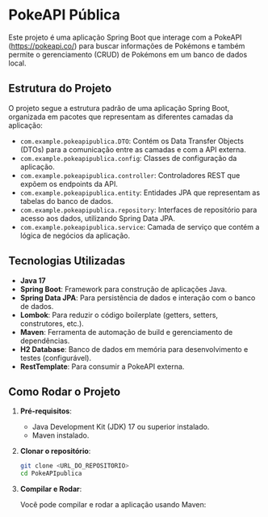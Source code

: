 # PokeAPI Pública

Este projeto é uma aplicação Spring Boot que interage com a PokeAPI (https://pokeapi.co/) para buscar informações de Pokémons e também permite o gerenciamento (CRUD) de Pokémons em um banco de dados local.

## Estrutura do Projeto

O projeto segue a estrutura padrão de uma aplicação Spring Boot, organizada em pacotes que representam as diferentes camadas da aplicação:

- `com.example.pokeapipublica.DTO`: Contém os Data Transfer Objects (DTOs) para a comunicação entre as camadas e com a API externa.
- `com.example.pokeapipublica.config`: Classes de configuração da aplicação.
- `com.example.pokeapipublica.controller`: Controladores REST que expõem os endpoints da API.
- `com.example.pokeapipublica.entity`: Entidades JPA que representam as tabelas do banco de dados.
- `com.example.pokeapipublica.repository`: Interfaces de repositório para acesso aos dados, utilizando Spring Data JPA.
- `com.example.pokeapipublica.service`: Camada de serviço que contém a lógica de negócios da aplicação.

## Tecnologias Utilizadas

- **Java 17**
- **Spring Boot**: Framework para construção de aplicações Java.
- **Spring Data JPA**: Para persistência de dados e interação com o banco de dados.
- **Lombok**: Para reduzir o código boilerplate (getters, setters, construtores, etc.).
- **Maven**: Ferramenta de automação de build e gerenciamento de dependências.
- **H2 Database**: Banco de dados em memória para desenvolvimento e testes (configurável).
- **RestTemplate**: Para consumir a PokeAPI externa.

## Como Rodar o Projeto

1.  **Pré-requisitos**:
    *   Java Development Kit (JDK) 17 ou superior instalado.
    *   Maven instalado.

2.  **Clonar o repositório**:

    ```bash
    git clone <URL_DO_REPOSITORIO>
    cd PokeAPIpublica
    ```

3.  **Compilar e Rodar**:

    Você pode compilar e rodar a aplicação usando Maven:
